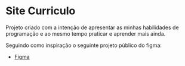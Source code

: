 # Site Curriculo

Projeto criado com a intenção de apresentar as minhas habilidades de programação
e ao mesmo tempo praticar e aprender mais ainda.

Seguindo como inspiração o seguinte projeto público do figma:

- [Figma](https://www.figma.com/design/oKU0uk8URdnGnqcTQ1sZmA/Free-Template-Portfolio-Web-Site-(Community)?node-id=14-2&t=kJ7ZgTwLc5Q5rFZc-0)

